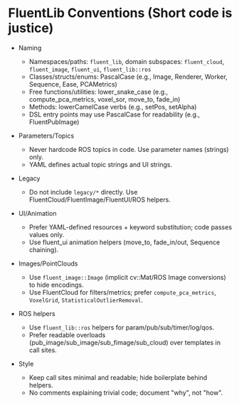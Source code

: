 # FluentLib Conventions (Short code is justice)

- Naming
  - Namespaces/paths: `fluent_lib`, domain subspaces: `fluent_cloud`, `fluent_image`, `fluent_ui`, `fluent_lib::ros`
  - Classes/structs/enums: PascalCase (e.g., Image, Renderer, Worker, Sequence, Ease, PCAMetrics)
  - Free functions/utilities: lower_snake_case (e.g., compute_pca_metrics, voxel_sor, move_to, fade_in)
  - Methods: lowerCamelCase verbs (e.g., setPos, setAlpha)
  - DSL entry points may use PascalCase for readability (e.g., FluentPubImage)

- Parameters/Topics
  - Never hardcode ROS topics in code. Use parameter names (strings) only.
  - YAML defines actual topic strings and UI strings.

- Legacy
  - Do not include `legacy/*` directly. Use FluentCloud/FluentImage/FluentUI/ROS helpers.

- UI/Animation
  - Prefer YAML-defined resources + keyword substitution; code passes values only.
  - Use fluent_ui animation helpers (move_to, fade_in/out, Sequence chaining).

- Images/PointClouds
  - Use `fluent_image::Image` (implicit cv::Mat/ROS Image conversions) to hide encodings.
  - Use FluentCloud for filters/metrics; prefer `compute_pca_metrics`, `VoxelGrid`, `StatisticalOutlierRemoval`.

- ROS helpers
  - Use `fluent_lib::ros` helpers for param/pub/sub/timer/log/qos.
  - Prefer readable overloads (pub_image/sub_image/sub_fimage/sub_cloud) over templates in call sites.

- Style
  - Keep call sites minimal and readable; hide boilerplate behind helpers.
  - No comments explaining trivial code; document "why", not "how".

